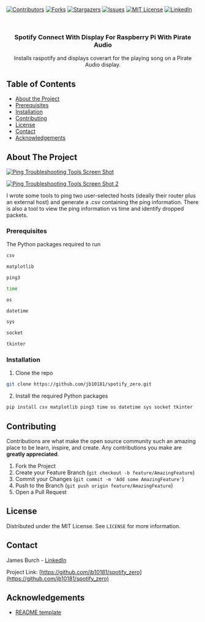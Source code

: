<!--
*** Thanks for checking out this README Template. If you have a suggestion that would
*** make this better, please fork the repo and create a pull request or simply open
*** an issue with the tag "enhancement".
*** Thanks again! Now go create something AMAZING! :D
***
***
***
*** To avoid retyping too much info. Do a search and replace for the following:
*** github_username, repo, twitter_handle, email
-->





<!-- PROJECT SHIELDS -->
<!--
*** I'm using markdown "reference style" links for readability.
*** Reference links are enclosed in brackets [ ] instead of parentheses ( ).
*** See the bottom of this document for the declaration of the reference variables
*** for contributors-url, forks-url, etc. This is an optional, concise syntax you may use.
*** https://www.markdownguide.org/basic-syntax/#reference-style-links
-->
[![Contributors][contributors-shield]][contributors-url]
[![Forks][forks-shield]][forks-url]
[![Stargazers][stars-shield]][stars-url]
[![Issues][issues-shield]][issues-url]
[![MIT License][license-shield]][license-url]
[![LinkedIn][linkedin-shield]][linkedin-url]



<!-- PROJECT LOGO -->
<br />
<p align="center">
  <!-- <a href="https://github.com/jb10181/spotify_zero">
    <img src="images/logo.png" alt="Logo" width="80" height="80">
  </a> -->

  <h3 align="center">Spotify Connect With Display For Raspberry Pi With Pirate Audio</h3>

  <p align="center">
    Installs raspotify and displays coverart for the playing song on a Pirate Audio display.
    <br />
    <!-- <a href="https://github.com/jb10181/spotify_zero"><strong>Explore the docs »</strong></a>
    <br />
    <br />
    <a href="https://github.com/jb10181/spotify_zero">View Demo</a>
    ·
    <a href="https://github.com/jb10181/spotify_zero/issues">Report Bug</a>
    ·
    <a href="https://github.com/jb10181/spotify_zero/issues">Request Feature</a> -->
  </p>
</p>



<!-- TABLE OF CONTENTS -->
## Table of Contents

* [About the Project](#about-the-project)
* [Prerequisites](#prerequisites)
* [Installation](#installation)
* [Contributing](#contributing)
* [License](#license)
* [Contact](#contact)
* [Acknowledgements](#acknowledgements)



<!-- ABOUT THE PROJECT -->
## About The Project

[![Ping Troubleshooting Tools Screen Shot][product-screenshot]](https://github.com/jb10181/spotify_zero/blob/master/images/viewer.png)

[![Ping Troubleshooting Tools Screen Shot 2][product-screenshot2]](https://github.com/jb10181/spotify_zero/blob/master/images/generator.png)

<!-- [LinkedIn](https://github.com/jb10181/spotify_zero/blob/master/images/generator.png)
https://github.com/jb10181/spotify_zero/blob/master/images/viewer.png -->

<!-- [![Ping Troubleshooting Tools Screen Shot 2][product-screenshot]](https://github.com/jb10181/spotify_zero/blob/master/images/generator.png) -->

I wrote some tools to ping two user-selected hosts (ideally their router plus an external host) and generate a .csv containing the ping information. There is also a tool to view the ping information vs time and identify dropped packets.

<!-- Here's a blank template to get started:
**To avoid retyping too much info. Do a search and replace with your text editor for the following:**
`github_username`, `repo`, `twitter_handle`, `email` -->


<!-- ### Built With

* []()
* []()
* []() -->



<!-- GETTING STARTED -->
<!-- ## Getting Started

To get a local copy up and running follow these simple steps. -->

### Prerequisites

The Python packages required to run
<!-- * Python packages -->
```sh
csv
```
```sh
matplotlib
```
```sh
ping3
```
```sh
time
```
```sh
os
```
```sh
datetime
```
```sh
sys
```
```sh
socket
```
```sh
tkinter
```


### Installation

1. Clone the repo
```sh
git clone https://github.com/jb10181/spotify_zero.git
```
2. Install the required Python packages
```sh
pip install csv matplotlib ping3 time os datetime sys socket tkinter
```



<!-- USAGE EXAMPLES -->
<!-- ## Usage

Use this space to show useful examples of how a project can be used. Additional screenshots, code examples and demos work well in this space. You may also link to more resources.

_For more examples, please refer to the [Documentation](https://example.com)_ -->



<!-- ROADMAP -->
<!-- ## Roadmap

See the [open issues](https://github.com/jb10181/spotify_zero/issues) for a list of proposed features (and known issues). -->



<!-- CONTRIBUTING -->
## Contributing

Contributions are what make the open source community such an amazing place to be learn, inspire, and create. Any contributions you make are **greatly appreciated**.

1. Fork the Project
2. Create your Feature Branch (`git checkout -b feature/AmazingFeature`)
3. Commit your Changes (`git commit -m 'Add some AmazingFeature'`)
4. Push to the Branch (`git push origin feature/AmazingFeature`)
5. Open a Pull Request



<!-- LICENSE -->
## License

Distributed under the MIT License. See `LICENSE` for more information.



<!-- CONTACT -->
## Contact

James Burch - [LinkedIn](https://www.linkedin.com/in/burchj/)

Project Link: [https://github.com/jb10181/spotify_zero](https://github.com/jb10181/spotify_zero)



<!-- ACKNOWLEDGEMENTS -->
## Acknowledgements

* [README template](https://github.com/othneildrew/Best-README-Template)
<!-- * []()
* []() -->





<!-- MARKDOWN LINKS & IMAGES -->
<!-- https://www.markdownguide.org/basic-syntax/#reference-style-links -->
[contributors-shield]: https://img.shields.io/github/contributors/jb10181/spotify_zero.svg?style=flat-square
[contributors-url]: https://github.com/jb10181/spotify_zero/graphs/contributors
[forks-shield]: https://img.shields.io/github/forks/jb10181/spotify_zero.svg?style=flat-square
[forks-url]: https://github.com/jb10181/spotify_zero/network/members
[stars-shield]: https://img.shields.io/github/stars/jb10181/spotify_zero.svg?style=flat-square
[stars-url]: https://github.com/jb10181/spotify_zero/stargazers
[issues-shield]: https://img.shields.io/github/issues/jb10181/spotify_zero.svg?style=flat-square
[issues-url]: https://github.com/jb10181/spotify_zero/issues
[license-shield]: https://img.shields.io/github/license/jb10181/ping_troubleshooting.svg?style=flat-square
[license-url]: https://github.com/jb10181/ping_troubleshooting/blob/master/LICENSE.txt
[linkedin-shield]: https://img.shields.io/badge/-LinkedIn-black.svg?style=flat-square&logo=linkedin&colorB=555
[linkedin-url]: https://www.linkedin.com/in/burchj/
[product-screenshot]: https://github.com/jb10181/spotify_zero/blob/master/images/viewer.png
[product-screenshot2]: https://github.com/jb10181/spotify_zero/blob/master/images/generator.png
